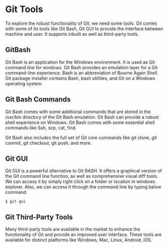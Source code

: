 # Git Tools
To explore the robust functionality of Git, we need some tools. Git comes with some of its tools like Git Bash, Git GUI to provide the interface between machine and user. It supports inbuilt as well as third-party tools.

## GitBash
Git Bash is an application for the Windows environment. It is used as Git command line for windows. Git Bash provides an emulation layer for a Git command-line experience. Bash is an abbreviation of Bourne Again Shell. Git package installer contains Bash, bash utilities, and Git on a Windows operating system.

## Git Bash Commands
Git Bash comes with some additional commands that are stored in the /usr/bin directory of the Git Bash emulation. Git Bash can provide a robust shell experience on Windows. Git Bash comes with some essential shell commands like Ssh, scp, cat, find.

Git Bash also includes the full set of Git core commands like git clone, git commit, git checkout, git push, and more.

## Git GUI
Git GUI is a powerful alternative to Git BASH. It offers a graphical version of the Git command line function, as well as comprehensive visual diff tools. We can access it by simply right click on a folder or location in windows explorer. Also, we can access it through the command line by typing below command.

```
$ git gui  
```

## Git Third-Party Tools
Many third-party tools are available in the market to enhance the functionality of Git and provide an improved user interface. These tools are available for distinct platforms like Windows, Mac, Linux, Android, iOS.
